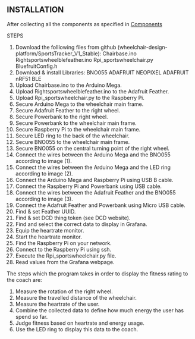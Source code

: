 ## INSTALLATION



 After collecting all the components as specified in [Components](workshops/GettingStarted.md)


STEPS
1.	Download 	the folllowing files from github (wheelchair-design-platform/SportsTracker_V1_Stable):
							Chairbase.ino
							Rightsportswheelblefeather.ino
							Rpi_sportswheelchair.py
							BluefruitConfig.h
2.	Download & install Libraries: BNO055
												ADAFRUIT NEOPIXEL
												ADAFRUIT nRF51 BLE
4.  Upload Chairbase.ino to the Arduino Mega.
5.	Upload Rightsportswheelblefeather.ino to the Adafruit Feather.
6.	Upload Rpi_sportswheelchair.py to the Raspberry Pi.				
7.	Secure Arduino Mega to the wheelchair main frame.
8.	Secure Adafruit Feather to the right wheel.
9.	Secure Powerbank to the right wheel.
10.	Secure Powerbank to the wheelchair main frame.
11.	Secure Raspberry Pi to the wheelchair main frame.
12.	Secure LED ring to the back of the wheelchair.
13.	Secure BNO055 to the wheelchair main frame.
14.	Secure BNO055 on the central turning point of the right wheel.
15.	Connect the wires between the Arduino Mega and the BNO055 according to image (1).
16. Connect the wires between the Arduino Mega and the LED ring according to image (2).
17. Connect the Arduino Mega and Raspberry Pi using USB B cable.
18. Connect the Raspberry Pi and Powerbank using USB cable.
19. Connect the wires between the Adafruit Feather and the BNO055 according to image (3).
20. Connect the Adafruit Feather and Powerbank using Micro USB cable.
21.	Find & set Feather UUID.
22.	Find & set DCD thing token (see DCD website).
23. Find and select the correct data to display in Grafana.
24.	Equip the heartrate monitor.
25.	Start the heartrate monitor.
26.	Find the Raspberry Pi on your network.
27. Connect to the Raspberry Pi using ssh.
28. Execute the Rpi_sportswheelchair.py file.
29. Read values from the Grafana webpage.

The steps which the program takes in order to display the fitness rating to the coach are:

1.  Measure the rotation of the right wheel.
2.  Measure the travelled distance of the wheelchair.
3.  Measure the heartrate of the user.
4.  Combine the collected data to define how much energy the user has spend so far.
5.	Judge fitness based on heartrate and energy usage.
7.  Use the LED ring to display this data to the coach.
